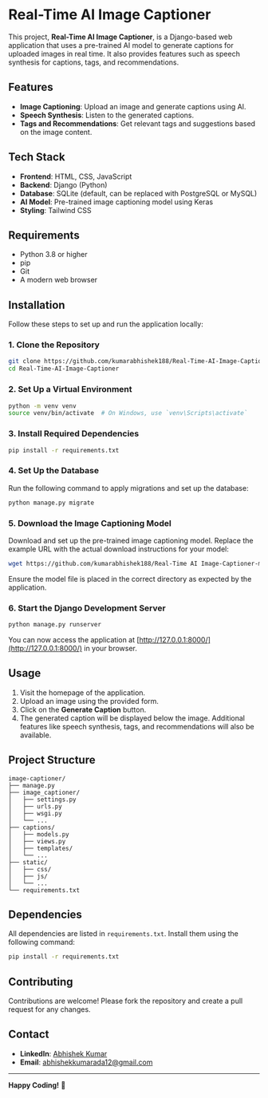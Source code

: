 # Real-Time AI Image Captioner

This project, **Real-Time AI Image Captioner**, is a Django-based web application that uses a pre-trained AI model to generate captions for uploaded images in real time. It also provides features such as speech synthesis for captions, tags, and recommendations.

## Features

- **Image Captioning**: Upload an image and generate captions using AI.
- **Speech Synthesis**: Listen to the generated captions.
- **Tags and Recommendations**: Get relevant tags and suggestions based on the image content.

## Tech Stack

- **Frontend**: HTML, CSS, JavaScript
- **Backend**: Django (Python)
- **Database**: SQLite (default, can be replaced with PostgreSQL or MySQL)
- **AI Model**: Pre-trained image captioning model using Keras
- **Styling**: Tailwind CSS

## Requirements

- Python 3.8 or higher
- pip
- Git
- A modern web browser

## Installation

Follow these steps to set up and run the application locally:

### 1. Clone the Repository

```bash
git clone https://github.com/kumarabhishek188/Real-Time-AI-Image-Captioner.git
cd Real-Time-AI-Image-Captioner
```

### 2. Set Up a Virtual Environment

```bash
python -m venv venv
source venv/bin/activate  # On Windows, use `venv\Scripts\activate`
```

### 3. Install Required Dependencies

```bash
pip install -r requirements.txt
```

### 4. Set Up the Database

Run the following command to apply migrations and set up the database:

```bash
python manage.py migrate
```

### 5. Download the Image Captioning Model

Download and set up the pre-trained image captioning model. Replace the example URL with the actual download instructions for your model:

```bash
wget https://github.com/kumarabhishek188/Real-Time AI Image-Captioner-model/releases/download/v1.0/model.pth
```

Ensure the model file is placed in the correct directory as expected by the application.

### 6. Start the Django Development Server

```bash
python manage.py runserver
```

You can now access the application at [http://127.0.0.1:8000/](http://127.0.0.1:8000/) in your browser.

## Usage

1. Visit the homepage of the application.
2. Upload an image using the provided form.
3. Click on the **Generate Caption** button.
4. The generated caption will be displayed below the image. Additional features like speech synthesis, tags, and recommendations will also be available.

## Project Structure

```
image-captioner/
├── manage.py
├── image_captioner/
│   ├── settings.py
│   ├── urls.py
│   ├── wsgi.py
│   └── ...
├── captions/
│   ├── models.py
│   ├── views.py
│   ├── templates/
│   └── ...
├── static/
│   ├── css/
│   ├── js/
│   └── ...
└── requirements.txt
```

## Dependencies

All dependencies are listed in `requirements.txt`. Install them using the following command:

```bash
pip install -r requirements.txt
```

## Contributing

Contributions are welcome! Please fork the repository and create a pull request for any changes.

## Contact

- **LinkedIn**: [Abhishek Kumar](https://www.linkedin.com/in/abhishek-kumar-92157823a/)
- **Email**: [abhishekkumarada12@gmail.com](mailto:abhishekkumarada12@gmail.com)

---

**Happy Coding!** 🎉
